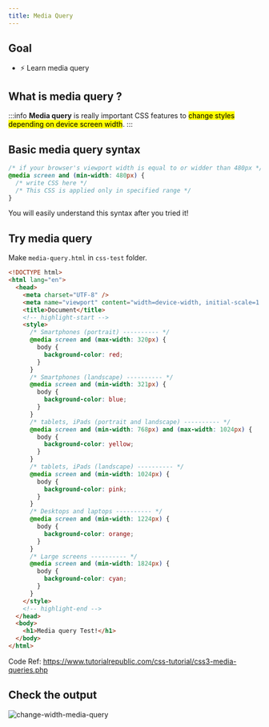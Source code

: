 ```yaml
---
title: Media Query
---
```


## Goal
- ⚡ Learn media query

## What is media query ?
:::info
  **Media query** is really important CSS features to <mark>change styles depending on device screen width</mark>.
:::

## Basic media query syntax

```css
/* if your browser's viewport width is equal to or widder than 480px */
@media screen and (min-width: 480px) {
  /* write CSS here */
  /* This CSS is applied only in specified range */
}
```

You will easily understand this syntax after you tried it!

<!-- **`screen`** can take values like **`all`**, **`print`** as shown below image, but you almost never use except **`screen`**.

So, you don't need to care about it currently.
![css-media-types](https://storage.googleapis.com/coderhackers-assets/docs/img/2020-04-28-21-56-24.png)

https://www.w3schools.com/cssref/css3_pr_mediaquery.asp -->


## Try media query

Make `media-query.html` in `css-test` folder.

```html title="media-query.html"
<!DOCTYPE html>
<html lang="en">
  <head>
    <meta charset="UTF-8" />
    <meta name="viewport" content="width=device-width, initial-scale=1.0" />
    <title>Document</title>
    <!-- highlight-start -->
    <style>
      /* Smartphones (portrait) ---------- */
      @media screen and (max-width: 320px) {
        body {
          background-color: red;
        }
      }
      /* Smartphones (landscape) ---------- */
      @media screen and (min-width: 321px) {
        body {
          background-color: blue;
        }
      }
      /* tablets, iPads (portrait and landscape) ---------- */
      @media screen and (min-width: 768px) and (max-width: 1024px) {
        body {
          background-color: yellow;
        }
      }
      /* tablets, iPads (landscape) ---------- */
      @media screen and (min-width: 1024px) {
        body {
          background-color: pink;
        }
      }
      /* Desktops and laptops ---------- */
      @media screen and (min-width: 1224px) {
        body {
          background-color: orange;
        }
      }
      /* Large screens ---------- */
      @media screen and (min-width: 1824px) {
        body {
          background-color: cyan;
        }
      }
    </style>
    <!-- highlight-end -->
  </head>
  <body>
    <h1>Media query Test!</h1>
  </body>
</html>

```

Code Ref: https://www.tutorialrepublic.com/css-tutorial/css3-media-queries.php

## Check the output
![change-width-media-query](https://storage.googleapis.com/coderhackers-assets/docs/img/20200508_072257.gif)

